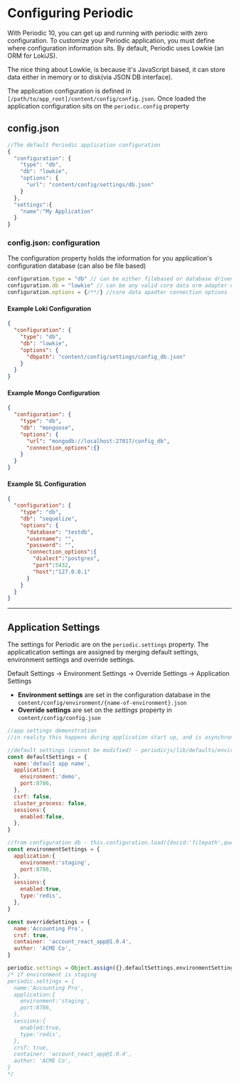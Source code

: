 # Configuring Periodic

With Periodic 10, you can get up and running with periodic with zero configuration. To customize your Periodic application, you must define where configuration information sits. By default, Periodic uses Lowkie (an ORM for LokiJS).

The nice thing about Lowkie, is because it's JavaScript based, it can store data either in memory or to disk(via JSON DB interface).

The application configuration is defined in `[/path/to/app_root]/content/config/config.json`. Once loaded the application configuration sits on the `periodic.config` property 

## config.json

```javascript
//The default Periodic application configuration
{
  "configuration": {
    "type": "db",
    "db": "lowkie",
    "options": {
      "url": "content/config/settings/db.json"
    }
  },
  "settings":{
    "name":"My Application"
  }  
}
```

### config.json: configuration
The configuration property holds the information for you application's configuration database (can also be file based)
```javascript
configuration.type = "db" // can be either filebased or database driven "file" {db|file} 
configuration.db = "lowkie" // can be any valid core data orm adapter db {lowkie(loki)|mongoose(mongo)|sequelize(sql)|reddie(redis)}
configuration.options = {/**/} //core data apadter connection options
```
#### Example Loki Configuration
```json
{
  "configuration": {
    "type": "db",
    "db": "lowkie",
    "options": {
      "dbpath": "content/config/settings/config_db.json"
    }
  }
}
```
#### Example Mongo Configuration
```json
{
  "configuration": {
    "type": "db",
    "db": "mongoose",
    "options": {
      "url": "mongodb://localhost:27017/config_db",
      "connection_options":{}
    }
  }
}
```
#### Example SL Configuration
```json
{
  "configuration": {
    "type": "db",
    "db": "sequelize",
    "options": {
      "database": "testdb",
      "username": "",
      "password": "",
      "connection_options":{
        "dialect":"postgres",
        "port":5432,
        "host":"127.0.0.1"
      }
    }
  }
}
```
---
## Application Settings
The settings for Periodic are on the `periodic.settings` property. The applicatication settings are assigned by merging default settings, environment settings and override settings.

Default Settings -> Environment Settings -> Override Settings -> Application Settings

* **Environment settings** are set in the configuration database in the `content/config/environment/{name-of-environment}.json`
* **Override settings** are set on the _settings_ property in `content/config/config.json`

```javascript
//app settings demonstration
//in reality this happens during application start up, and is asynchronous (because configurations can be stored in files or databases)

//default settings (cannot be modified) - periodicjs/lib/defaults/environment.js
const defaultSettings = {
  name:'default app name',
  application:{
    environment:'demo',
    port:8786,
  },
  csrf: false,
  cluster_process: false,
  sessions:{
    enabled:false,
  },
}

//from configuration db - this.configuration.load({docid:'filepath',query:`content/config/environment/${this.config.process.runtime}.json`})
const environmentSettings = {
  application:{
    environment:'staging',
    port:8786,
  },
  sessions:{
    enabled:true,
    type:'redis',
  },
}

const overrideSettings = {
  name:'Accounting Pro',
  crsf: true,
  container: 'account_react_app@1.0.4',
  author: 'ACME Co',
}

periodic.settings = Object.assign({},defaultSettings,environmentSettings,overrideSettings);
/* if environment is staging
periodic.settings = {
  name:'Accounting Pro',
  application:{
    environment:'staging',
    port:8786,
  },
  sessions:{
    enabled:true,
    type:'redis',
  },
  crsf: true,
  container: 'account_react_app@1.0.4',
  author: 'ACME Co',
}
*/
```